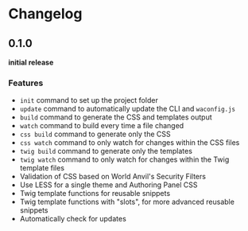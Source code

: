 # Changelog

## 0.1.0 
**initial release**

### Features
- `init` command to set up the project folder
- `update` command to automatically update the CLI and `waconfig.js`
- `build` command to generate the CSS and templates output
- `watch` command to build every time a file changed
- `css build` command to generate only the CSS
- `css watch` command to only watch for changes within the CSS files
- `twig build` command to generate only the templates
- `twig watch` command to only watch for changes within the Twig template files
- Validation of CSS based on World Anvil's Security Filters
- Use LESS for a single theme and Authoring Panel CSS
- Twig template functions for reusable snippets
- Twig template functions with "slots", for more advanced reusable snippets
- Automatically check for updates